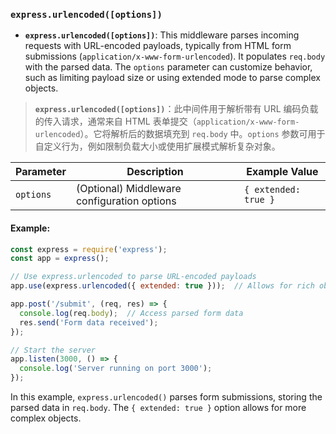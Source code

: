 ### `express.urlencoded([options])`

- **`express.urlencoded([options])`**: This middleware parses incoming requests with URL-encoded payloads, typically from HTML form submissions (`application/x-www-form-urlencoded`). It populates `req.body` with the parsed data. The `options` parameter can customize behavior, such as limiting payload size or using extended mode to parse complex objects.

> **`express.urlencoded([options])`**：此中间件用于解析带有 URL 编码负载的传入请求，通常来自 HTML 表单提交（`application/x-www-form-urlencoded`）。它将解析后的数据填充到 `req.body` 中。`options` 参数可用于自定义行为，例如限制负载大小或使用扩展模式解析复杂对象。

| Parameter | Description                                 | Example Value        |
| --------- | ------------------------------------------- | -------------------- |
| `options` | (Optional) Middleware configuration options | `{ extended: true }` |

#### Example:

```js
const express = require('express');
const app = express();

// Use express.urlencoded to parse URL-encoded payloads
app.use(express.urlencoded({ extended: true }));  // Allows for rich objects and arrays

app.post('/submit', (req, res) => {
  console.log(req.body);  // Access parsed form data
  res.send('Form data received');
});

// Start the server
app.listen(3000, () => {
  console.log('Server running on port 3000');
});
```

In this example, `express.urlencoded()` parses form submissions, storing the parsed data in `req.body`. The `{ extended: true }` option allows for more complex objects.